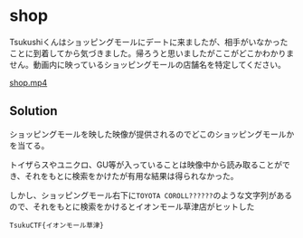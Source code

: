 # shop
Tsukushiくんはショッピングモールにデートに来ましたが、相手がいなかったことに到着してから気づきました。帰ろうと思いましたがここがどこかわかりません。動画内に映っているショッピングモールの店舗名を特定してください。

[shop.mp4](images/shop.mp4)

## Solution
ショッピングモールを映した映像が提供されるのでどこのショッピングモールかを当てる。

トイザらスやユニクロ、GU等が入っていることは映像中から読み取ることができ、それをもとに検索をかけたが有用な結果は得られなかった。

しかし、ショッピングモール右下に`TOYOTA COROLL??????`のような文字列があるので、それをもとに検索をかけるとイオンモール草津店がヒットした

`TsukuCTF{イオンモール草津}`

